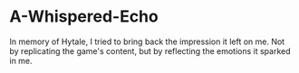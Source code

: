 # A-Whispered-Echo
In memory of Hytale, I tried to bring back the impression it left on me. Not by replicating the game's content, but by reflecting the emotions it sparked in me.
